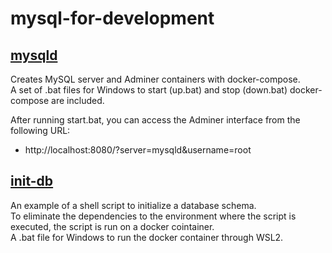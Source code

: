 # mysql-for-development

## [mysqld](./mysqld)

Creates MySQL server and Adminer containers with docker-compose.<br>
A set of .bat files for Windows to start (up.bat) and stop (down.bat) docker-compose are included.

After running start.bat, you can access the Adminer interface from the following URL:
* http://localhost:8080/?server=mysqld&username=root

## [init-db](./init-db)

An example of a shell script to initialize a database schema.<br>
To eliminate the dependencies to the environment where the script is executed, the script is run on a docker cointainer.<br>
A .bat file for Windows to run the docker container through WSL2.
